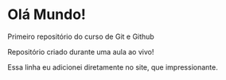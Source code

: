 # Olá Mundo!
 Primeiro repositório do curso de Git e Github

Repositório criado durante uma aula ao vivo!

Essa linha eu adicionei diretamente no site, que impressionante.
